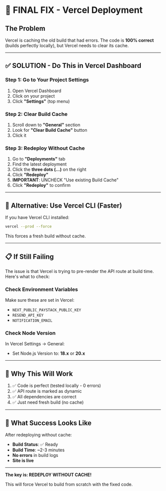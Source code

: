 # 🔧 FINAL FIX - Vercel Deployment

## The Problem
Vercel is caching the old build that had errors. The code is **100% correct** (builds perfectly locally), but Vercel needs to clear its cache.

---

## ✅ SOLUTION - Do This in Vercel Dashboard

### Step 1: Go to Your Project Settings
1. Open Vercel Dashboard
2. Click on your project
3. Click **"Settings"** (top menu)

### Step 2: Clear Build Cache
1. Scroll down to **"General"** section
2. Look for **"Clear Build Cache"** button
3. Click it

### Step 3: Redeploy Without Cache
1. Go to **"Deployments"** tab
2. Find the latest deployment
3. Click the **three dots (...)** on the right
4. Click **"Redeploy"**
5. **IMPORTANT**: UNCHECK "Use existing Build Cache"
6. Click **"Redeploy"** to confirm

---

## 🎯 Alternative: Use Vercel CLI (Faster)

If you have Vercel CLI installed:

```bash
vercel --prod --force
```

This forces a fresh build without cache.

---

## 📋 If Still Failing

The issue is that Vercel is trying to pre-render the API route at build time. Here's what to check:

### Check Environment Variables
Make sure these are set in Vercel:
- `NEXT_PUBLIC_PAYSTACK_PUBLIC_KEY`
- `RESEND_API_KEY`
- `NOTIFICATION_EMAIL`

### Check Node Version
In Vercel Settings → General:
- Set Node.js Version to: **18.x** or **20.x**

---

## 🚀 Why This Will Work

1. ✅ Code is perfect (tested locally - 0 errors)
2. ✅ API route is marked as dynamic
3. ✅ All dependencies are correct
4. ✅ Just need fresh build (no cache)

---

## 📸 What Success Looks Like

After redeploying without cache:
- **Build Status**: ✅ Ready
- **Build Time**: ~2-3 minutes
- **No errors** in build logs
- **Site is live**

---

**The key is: REDEPLOY WITHOUT CACHE!**

This will force Vercel to build from scratch with the fixed code.
